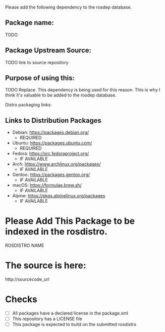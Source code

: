 <!-- Thank you for contributing a change to the rosdistro. There are two primary types of submissions.
Please select the appropriate template from below: ROSDEP_RULE_TEMPLATE or DOC_INDEX_TEMPLATE

If you're making a new release with bloom please use bloom to create the pull request automatically.
If you've already run the release bloom has a `--pull-request-only` option you can use.-->


<!-- ROSDEP_RULE_TEMPLATE: Submitter Please review the contributing guidelines: https://github.com/ros/rosdistro/blob/master/CONTRIBUTING.md -->

Please add the following dependency to the rosdep database.

## Package name:

TODO

## Package Upstream Source:

TODO link to source repository

## Purpose of using this:

TODO Replace. This dependency is being used for this reason. This is why I think it's valuable to be added to the rosdep database. 

Distro packaging links:

## Links to Distribution Packages

<!-- Replace the REQUIRED areas and state not available for IF AVAILABLE -->

- Debian: https://packages.debian.org/
  - REQUIRED
- Ubuntu: https://packages.ubuntu.com/
   - REQUIRED
- Fedora: https://src.fedoraproject.org/
  - IF AVAILABLE
- Arch: https://www.archlinux.org/packages/
  - IF AVAILABLE
- Gentoo: https://packages.gentoo.org/
  - IF AVAILABLE
- macOS: https://formulae.brew.sh/
  - IF AVAILABLE
- Alpine: https://pkgs.alpinelinux.org/packages
  - IF AVAILABLE



<!-- DOC_INDEX_TEMPLATE: add package to rosdistro for documentation indexing -->

<!--- Templated for adding a package to be indexed in a rosdistro: http://wiki.ros.org/rosdistro/Tutorials/Indexing%20Your%20ROS%20Repository%20for%20Documentation%20Generation -->

# Please Add This Package to be indexed in the rosdistro.

ROSDISTRO NAME

# The source is here: 

http://sourcecode_url



# Checks
 - [ ] All packages have a declared license in the package.xml
 - [ ] This repository has a LICENSE file
 - [ ] This package is expected to build on the submitted rosdistro
